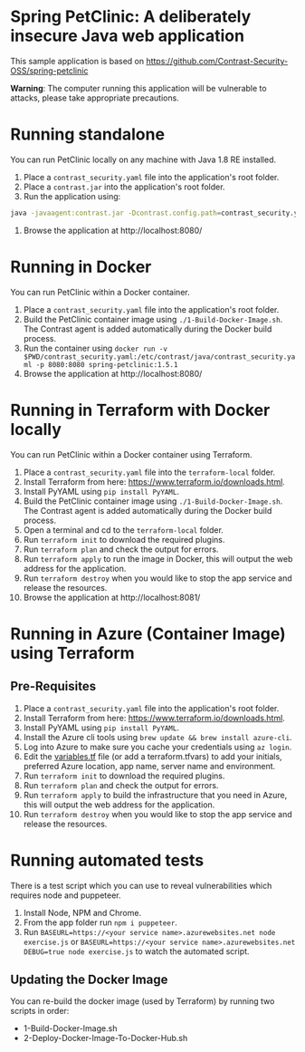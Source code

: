 # Spring PetClinic: A deliberately insecure Java web application

This sample application is based on https://github.com/Contrast-Security-OSS/spring-petclinic

**Warning**: The computer running this application will be vulnerable to attacks, please take appropriate precautions.

# Running standalone

You can run PetClinic locally on any machine with Java 1.8 RE installed.

1. Place a `contrast_security.yaml` file into the application's root folder.
1. Place a `contrast.jar` into the application's root folder.
1. Run the application using: 
```sh
java -javaagent:contrast.jar -Dcontrast.config.path=contrast_security.yaml  -Dcontrast.application.name=spring-petclinic -jar spring-petclinic-1.5.1.jar [--server.port=8080] [--server.address=localhost] 
```
1. Browse the application at http://localhost:8080/

# Running in Docker

You can run PetClinic within a Docker container. 

1. Place a `contrast_security.yaml` file into the application's root folder.
1. Build the PetClinic container image using `./1-Build-Docker-Image.sh`. The Contrast agent is added automatically during the Docker build process.
1. Run the container using `docker run -v $PWD/contrast_security.yaml:/etc/contrast/java/contrast_security.yaml -p 8080:8080 spring-petclinic:1.5.1`
1. Browse the application at http://localhost:8080/

# Running in Terraform with Docker locally

You can run PetClinic within a Docker container using Terraform. 

1. Place a `contrast_security.yaml` file into the `terraform-local` folder.
1. Install Terraform from here: https://www.terraform.io/downloads.html.
1. Install PyYAML using `pip install PyYAML`.
1. Build the PetClinic container image using `./1-Build-Docker-Image.sh`. The Contrast agent is added automatically during the Docker build process.
1. Open a terminal and cd to the `terraform-local` folder.
1. Run `terraform init` to download the required plugins.
1. Run `terraform plan` and check the output for errors.
1. Run `terraform apply` to run the image in Docker, this will output the web address for the application.
1. Run `terraform destroy` when you would like to stop the app service and release the resources.
1. Browse the application at http://localhost:8081/

# Running in Azure (Container Image) using Terraform

## Pre-Requisites

1. Place a `contrast_security.yaml` file into the application's root folder.
1. Install Terraform from here: https://www.terraform.io/downloads.html.
1. Install PyYAML using `pip install PyYAML`.
1. Install the Azure cli tools using `brew update && brew install azure-cli`.
1. Log into Azure to make sure you cache your credentials using `az login`.
1. Edit the [variables.tf](variables.tf) file (or add a terraform.tfvars) to add your initials, preferred Azure location, app name, server name and environment.
1. Run `terraform init` to download the required plugins.
1. Run `terraform plan` and check the output for errors.
1. Run `terraform apply` to build the infrastructure that you need in Azure, this will output the web address for the application.
1. Run `terraform destroy` when you would like to stop the app service and release the resources.

# Running automated tests

There is a test script which you can use to reveal vulnerabilities which requires node and puppeteer.

1. Install Node, NPM and Chrome.
1. From the app folder run `npm i puppeteer`.
1. Run `BASEURL=https://<your service name>.azurewebsites.net node exercise.js` or `BASEURL=https://<your service name>.azurewebsites.net DEBUG=true node exercise.js` to watch the automated script.

## Updating the Docker Image

You can re-build the docker image (used by Terraform) by running two scripts in order:

* 1-Build-Docker-Image.sh
* 2-Deploy-Docker-Image-To-Docker-Hub.sh
